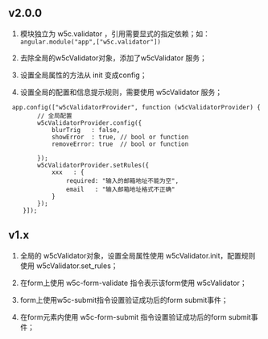 ## v2.0.01. 模块独立为 w5c.validator ，引用需要显式的指定依赖；如：```angular.module("app",["w5c.validator"])```1. 去除全局的w5cValidator对象，添加了w5cValidator 服务；1. 设置全局属性的方法从 init 变成config；1. 设置全局的配置和信息提示规则，需要使用 w5cValidator 服务；``` app.config(["w5cValidatorProvider", function (w5cValidatorProvider) {        // 全局配置        w5cValidatorProvider.config({            blurTrig   : false,            showError  : true, // bool or function            removeError: true  // bool or function        });        w5cValidatorProvider.setRules({            xxx   : {                required: "输入的邮箱地址不能为空",                email   : "输入邮箱地址格式不正确"            }        });    }]);```## v1.x1. 全局的 w5cValidator对象，设置全局属性使用 w5cValidator.init，配置规则使用 w5cValidator.set_rules；1. 在form上使用 w5c-form-validate 指令表示该form使用 w5cValidator；1. form上使用w5c-submit指令设置验证成功后的form submit事件；1. 在form元素内使用 w5c-form-submit 指令设置验证成功后的form submit事件；